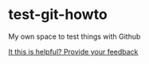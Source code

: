 # test-git-howto
My own space to test things with Github

[It this is helpful? Provide your feedback](https://github.com/wanchen6/test-git-howto/discussions/2)
